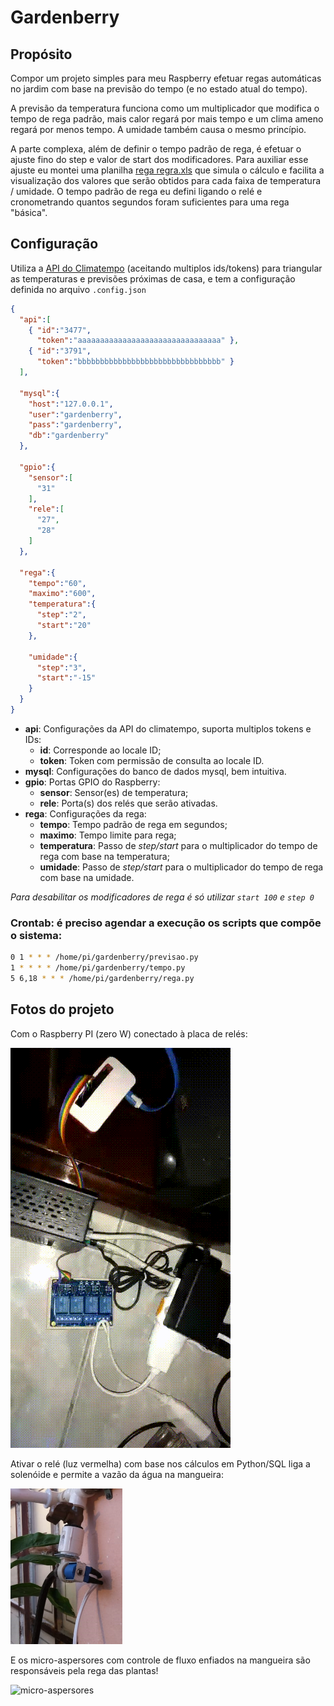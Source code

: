 # Gardenberry

## Propósito

Compor um projeto simples para meu Raspberry efetuar regas automáticas no jardim com base na previsão do tempo (e no estado atual do tempo).

A previsão da temperatura funciona como um multiplicador que modifica o tempo de rega padrão, mais calor regará por mais tempo e um clima ameno regará por menos tempo. A umidade também causa o mesmo princípio.

A parte complexa, além de definir o tempo padrão de rega, é efetuar o ajuste fino do step e valor de start dos modificadores. Para auxiliar esse ajuste eu montei uma planilha [rega regra.xls](https://github.com/eduardoaraujo9/gardenberry/raw/master/regra%20rega.xlsx) que simula o cálculo e facilita a visualização dos valores que serão obtidos para cada faixa de temperatura / umidade. O tempo padrão de rega eu defini ligando o relé e cronometrando quantos segundos foram suficientes para uma rega "básica".

## Configuração

Utiliza a [API do Climatempo](https://advisor.climatempo.com.br/) (aceitando multiplos ids/tokens) para triangular as temperaturas e previsões próximas de casa, e tem a configuração definida no arquivo `.config.json`
```json
{
  "api":[
    { "id":"3477",
      "token":"aaaaaaaaaaaaaaaaaaaaaaaaaaaaaaaa" },
    { "id":"3791",
      "token":"bbbbbbbbbbbbbbbbbbbbbbbbbbbbbbbb" }
  ],

  "mysql":{
    "host":"127.0.0.1",
    "user":"gardenberry",
    "pass":"gardenberry",
    "db":"gardenberry"
  },
  
  "gpio":{
    "sensor":[
      "31"
    ],
    "rele":[
      "27",
      "28"
    ]
  },
  
  "rega":{
    "tempo":"60",
    "maximo":"600",
    "temperatura":{
      "step":"2",
      "start":"20"
    },
    
    "umidade":{
      "step":"3",
      "start":"-15"
    }
  }
}
```

- **api**: Configurações da API do climatempo, suporta multiplos tokens e IDs:
  - **id**: Corresponde ao locale ID;
  - **token**: Token com permissão de consulta ao locale ID.
- **mysql**: Configurações do banco de dados mysql, bem intuitiva.
- **gpio**: Portas GPIO do Raspberry:
  - **sensor**: Sensor(es) de temperatura;
  - **rele**: Porta(s) dos relés que serão ativadas.
- **rega**: Configurações da rega:
  - **tempo**: Tempo padrão de rega em segundos;
  - **maximo**: Tempo limite para rega;
  - **temperatura**: Passo de *step/start* para o multiplicador do tempo de rega com base na temperatura;
  - **umidade**: Passo de *step/start* para o multiplicador do tempo de rega com base na umidade.
  
*Para desabilitar os modificadores de rega é só utilizar `start 100` e `step 0`*

### Crontab: é preciso agendar a execução os scripts que compõe o sistema:
```bash
0 1 * * * /home/pi/gardenberry/previsao.py
1 * * * * /home/pi/gardenberry/tempo.py
5 6,18 * * * /home/pi/gardenberry/rega.py
```

## Fotos do projeto

Com o Raspberry PI (zero W) conectado à placa de relés:

![Rasbperry PI](https://github.com/eduardoaraujo9/gardenberry/raw/master/gardenberry.gif)

Ativar o relé (luz vermelha) com base nos cálculos em Python/SQL liga a solenóide e permite a vazão da água na mangueira:

![Solenoide](https://github.com/eduardoaraujo9/gardenberry/raw/master/solenoide.PNG)

E os micro-aspersores com controle de fluxo enfiados na mangueira são responsáveis pela rega das plantas!

![micro-aspersores](https://github.com/eduardoaraujo9/gardenberry/raw/master/rega.gif)

